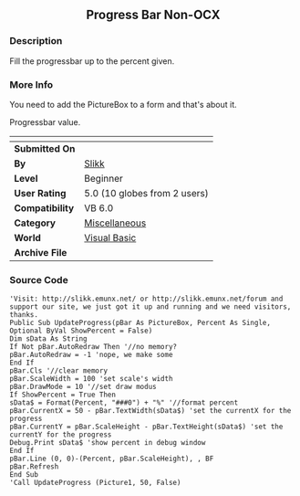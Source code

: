 ﻿<div align="center">

## Progress Bar Non\-OCX


</div>

### Description

Fill the progressbar up to the percent given.
 
### More Info
 
You need to add the PictureBox to a form and that's about it.

Progressbar value.


<span>             |<span>
---                |---
**Submitted On**   |
**By**             |[Slikk](https://github.com/Planet-Source-Code/PSCIndex/blob/master/ByAuthor/slikk.md)
**Level**          |Beginner
**User Rating**    |5.0 (10 globes from 2 users)
**Compatibility**  |VB 6\.0
**Category**       |[Miscellaneous](https://github.com/Planet-Source-Code/PSCIndex/blob/master/ByCategory/miscellaneous__1-1.md)
**World**          |[Visual Basic](https://github.com/Planet-Source-Code/PSCIndex/blob/master/ByWorld/visual-basic.md)
**Archive File**   |[](https://github.com/Planet-Source-Code/slikk-progress-bar-non-ocx__1-36112/archive/master.zip)





### Source Code

```
'Visit: http://slikk.emunx.net/ or http://slikk.emunx.net/forum and support our site, we just got it up and running and we need visitors, thanks.
Public Sub UpdateProgress(pBar As PictureBox, Percent As Single, Optional ByVal ShowPercent = False)
Dim sData As String
If Not pBar.AutoRedraw Then '//no memory?
pBar.AutoRedraw = -1 'nope, we make some
End If
pBar.Cls '//clear memory
pBar.ScaleWidth = 100 'set scale's width
pBar.DrawMode = 10 '//set draw modus
If ShowPercent = True Then
sData$ = Format(Percent, "###0") + "%" '//format percent
pBar.CurrentX = 50 - pBar.TextWidth(sData$) 'set the currentX for the progress
pBar.CurrentY = pBar.ScaleHeight - pBar.TextHeight(sData$) 'set the currentY for the progress
Debug.Print sData$ 'show percent in debug window
End If
pBar.Line (0, 0)-(Percent, pBar.ScaleHeight), , BF
pBar.Refresh
End Sub
'Call UpdateProgress (Picture1, 50, False)
```

